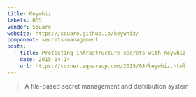 ```yaml
---
title: Keywhiz
labels: OSS
vendor: Square
website: https://square.github.io/keywhiz/
component: secrets-management
posts:
  - title: Protecting infrastructure secrets with Keywhiz
    date: 2015-04-14
    url: https://corner.squareup.com/2015/04/keywhiz.html
---
```

> A file-based secret management and distribution system
